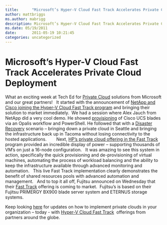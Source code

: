 ```yaml
---
title:      "Microsoft’s Hyper-V Cloud Fast Track Accelerates Private Cloud Deployment"
author: mattbriggs
ms.author: mabrigg
description: Microsoft’s Hyper-V Cloud Fast Track Accelerates Private Cloud Deployment
ms.date: 05/19/2011
date:       2011-05-19 10:21:45
categories: uncategorized
---
```

# Microsoft’s Hyper-V Cloud Fast Track Accelerates Private Cloud Deployment

What an exciting week at Tech Ed for [Private Cloud](https://www.microsoft.com/virtualization/en/us/private-cloud.aspx) solutions from Microsoft and our great partners!   It started with the announcement of [NetApp and Cisco joining the Hyper-V Cloud Fast Track program](http://www.netapp.com/us/company/news/news-rel-20110516-918927.html) and bringing their solution to market immediately.  We had a session where Alex Jauch from NetApp did a very cool demo. He showed [provisioning](https://www.youtube.com/watch?v=rdjCBTTXAx8) of Cisco UCS blades via an Opalis workflow and PowerShell. He followed that with a [Disaster Recovery](https://www.youtube.com/watch?v=jkXz7pouFhY) scenario – bringing down a private cloud in Seattle and bringing the infrastructure back up in Tacoma without losing connectivity to the hosted applications.        Next, [HP’s private cloud offering in the Fast Track](http://h71028.www7.hp.com/enterprise/us/en/partners/microsoft-cloud-foundation.html?jumpid=ex_r2858_us/en/large/tsg/microsoft_cloud) program provided an incredible display of power – supporting thousands of VM’s on just a 16-node configuration.   It was amazing to see this system in action, specifically the quick provisioning and de-provisioning of virtual machines, automating the process of workload balancing and the ability to keep the infrastructure available through advanced monitoring and automation.   This live Fast Track implementation clearly demonstrates the benefit of shared resources pools with advanced automation and management.   And to top it all off, Fujitsu announced on Wednesday that their [Fast Track](http://www.fujitsu.com/global/news/pr/archives/month/2011/20110518-01.html) offering is coming to market.  Fujitsu’s is based on their Fujitsu PRIMERGY BX900 blade server system and ETERNUS storage systems. 

Keep looking [here](https://blogs.technet.com/b/virtualization/) for updates on how to implement private clouds in your organization – today - with [Hyper-V Cloud Fast Track](https://www.microsoft.com/virtualization/en/us/hyperv-cloud-fasttrack.aspx)  offerings from partners around the globe. 

